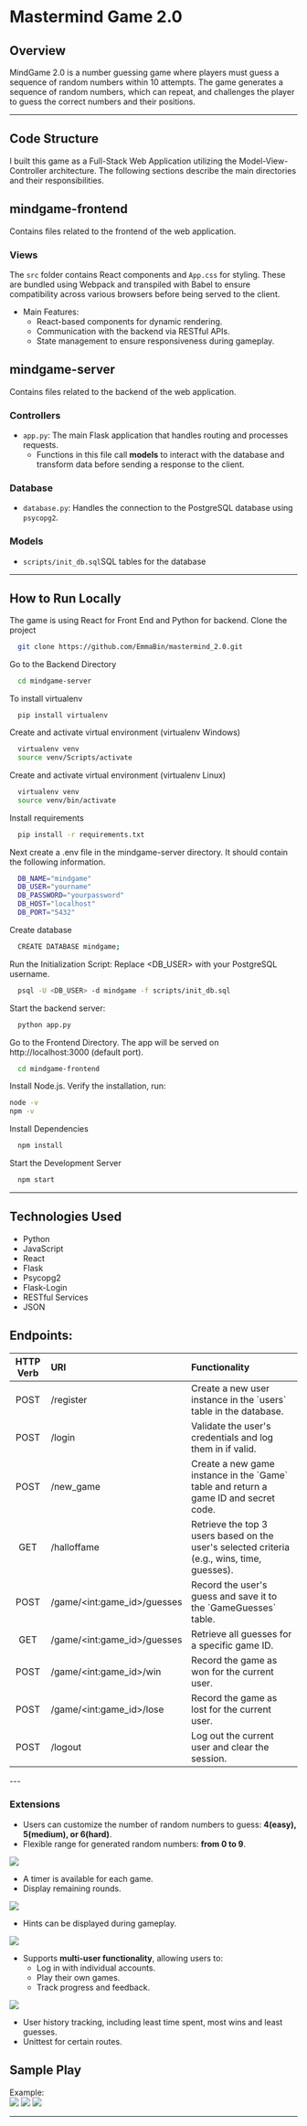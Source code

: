 # Mastermind Game 2.0

## Overview
MindGame 2.0 is a number guessing game where players must guess a sequence of random numbers within 10 attempts. The game generates a sequence of random numbers, which can repeat, and challenges the player to guess the correct numbers and their positions.

---
## Code Structure
I built this game as a Full-Stack Web Application utilizing the Model-View-Controller architecture.
The following sections describe the main directories and their responsibilities.

## mindgame-frontend

Contains files related to the frontend of the web application.

### **Views**
 The `src` folder contains React components and `App.css` for styling. These are bundled using Webpack and transpiled with Babel to ensure compatibility across various browsers before being served to the client.
- Main Features:
  - React-based components for dynamic rendering.
  - Communication with the backend via RESTful APIs.
  - State management to ensure responsiveness during gameplay.

## mindgame-server

Contains files related to the backend of the web application.

### **Controllers**
- `app.py`: The main Flask application that handles routing and processes requests.
  - Functions in this file call **models** to interact with the database and transform data before sending a response to the client.

### **Database**
- `database.py`: Handles the connection to the PostgreSQL database using `psycopg2`.

### **Models**
- `scripts/init_db.sql`SQL tables for the database

---

## How to Run Locally
The game is using React for Front End and Python for backend.
Clone the project

```bash
  git clone https://github.com/EmmaBin/mastermind_2.0.git
```

Go to the Backend Directory

```bash
  cd mindgame-server
```
To install virtualenv
```
  pip install virtualenv
```

Create and activate virtual environment (virtualenv Windows)

```bash
  virtualenv venv
  source venv/Scripts/activate
```
Create and activate virtual environment (virtualenv Linux)

```bash
  virtualenv venv
  source venv/bin/activate
```
Install requirements
```bash
  pip install -r requirements.txt
```
Next create a .env file in the mindgame-server directory. It should contain the following information.
```bash
  DB_NAME="mindgame"
  DB_USER="yourname"
  DB_PASSWORD="yourpassword" 
  DB_HOST="localhost" 
  DB_PORT="5432"
```
Create database
```bash
  CREATE DATABASE mindgame;
```
Run the Initialization Script: Replace <DB_USER> with your PostgreSQL username.
```bash
  psql -U <DB_USER> -d mindgame -f scripts/init_db.sql

```

Start the backend server:
```bash
  python app.py
```

Go to the Frontend Directory. The app will be served on http://localhost:3000 (default port).
```bash
  cd mindgame-frontend
```

Install Node.js. Verify the installation, run:
```bash
node -v
npm -v
```

Install Dependencies

```bash
  npm install
```

Start the Development Server
```bash
  npm start
```



---
## Technologies Used
<ul>
<li>Python</li>
<li>JavaScript</li>
<li>React</li>
<li>Flask</li>
<li>Psycopg2</li>
<li>Flask-Login</li>
<li>RESTful Services</li>
<li>JSON</li>
</ul>

## Endpoints:
<table>
<thead>
<tr>
<th align="center">HTTP Verb</th>
<th align="left">URI</th>
<th align="left">Functionality</th>
</tr>
</thead>
<tbody>
<tr>
<td align="center">POST</td>
<td align="left">/register</td>
<td align="left">Create a new user instance in the `users` table in the database.</td>
</tr>
<tr>
<td align="center">POST</td>
<td align="left">/login</td>
<td align="left">Validate the user's credentials and log them in if valid.</td>
</tr>
<tr>
<td align="center">POST</td>
<td align="left">/new_game</td>
<td align="left">Create a new game instance in the `Game` table and return a game ID and secret code.</td>
</tr>
<tr>
<td align="center">GET</td>
<td align="left">/halloffame</td>
<td align="left">Retrieve the top 3 users based on the user's selected criteria (e.g., wins, time, guesses).</td>
</tr>
<tr>
<td align="center">POST</td>
<td align="left">/game/&lt;int:game_id&gt;/guesses</td>
<td align="left">Record the user's guess and save it to the `GameGuesses` table.</td>
</tr>
<tr>
<td align="center">GET</td>
<td align="left">/game/&lt;int:game_id&gt;/guesses</td>
<td align="left">Retrieve all guesses for a specific game ID.</td>
</tr>
<tr>
<td align="center">POST</td>
<td align="left">/game/&lt;int:game_id&gt;/win</td>
<td align="left">Record the game as won for the current user.</td>
</tr>
<tr>
<td align="center">POST</td>
<td align="left">/game/&lt;int:game_id&gt;/lose</td>
<td align="left">Record the game as lost for the current user.</td>
</tr>
<tr>
<td align="center">POST</td>
<td align="left">/logout</td>
<td align="left">Log out the current user and clear the session.</td>
</tr>
</tbody>
</table>
---

### Extensions
- Users can customize the number of random numbers to guess: **4(easy), 5(medium), or 6(hard)**.
- Flexible range for generated random numbers: **from 0 to 9**.
<img src="images/different_setting.png"/>

- A timer is available for each game.
- Display remaining rounds.
<img src="images/timer_and_remaining.png"/>

- Hints can be displayed during gameplay.
<img src="images/game_play.png"/>

- Supports **multi-user functionality**, allowing users to:
  - Log in with individual accounts.
  - Play their own games.
  - Track progress and feedback.
<img src="images/register.png"/>


- User history tracking, including least time spent, most wins and least guesses.
- Unittest for certain routes.

## Sample Play
Example:  
<img src="images/setting_with_criteria.png"/>
<img src="images/different_setting.png"/>
<img src="images/gameplay.png"/>


---

